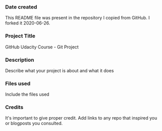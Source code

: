 ### Date created
This README file was present in the repository I copied from GitHub. I forked it 2020-06-26.

### Project Title
GitHub Udacity Course - Git Project

### Description
Describe what your project is about and what it does

### Files used
Include the files used

### Credits
It's important to give proper credit. Add links to any repo that inspired you or blogposts you consulted.

